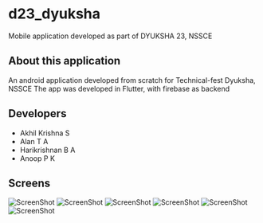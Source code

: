 # d23_dyuksha
Mobile application developed as part of DYUKSHA 23, NSSCE

## About this application

An android application developed from scratch for Technical-fest Dyuksha, NSSCE 
The app was developed in Flutter, with firebase as backend

## Developers
 - Akhil Krishna S
 - Alan T A
 - Harikrishnan B A
 - Anoop P K

## Screens
![ScreenShot](https://raw.github.com/ilmentore72/D23_Dyuksha/master/Screenshots/Screen11%20PM.jpeg)
![ScreenShot](https://raw.github.com/ilmentore72/D23_Dyuksha/master/Screenshots/Screen12%20PM%20(1).jpeg) ![ScreenShot](https://raw.github.com/ilmentore72/D23_Dyuksha/master/Screenshots/Screen12%20PM%20(2).jpeg)
![ScreenShot](https://raw.github.com/ilmentore72/D23_Dyuksha/master/Screenshots/Screen12%20PM%20(3).jpeg) ![ScreenShot](https://raw.github.com/ilmentore72/D23_Dyuksha/master/Screenshots/Screen12%20PM.jpeg)
![ScreenShot](https://raw.github.com/ilmentore72/D23_Dyuksha/master/Screenshots/Screen20%20PM.jpeg)
